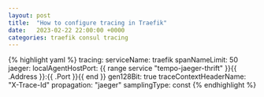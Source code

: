 ```yaml
---
layout: post
title:  "How to configure tracing in Traefik"
date:   2023-02-22 22:00:00 +0000
categories: traefik consul tracing
---
```



{% highlight yaml %}
tracing:
  serviceName: traefik
  spanNameLimit: 50
  jaeger:
    localAgentHostPort: {{ range service "tempo-jaeger-thrift" }}{{ .Address }}:{{ .Port }}{{ end }}
    gen128Bit: true
    traceContextHeaderName: "X-Trace-Id"
    propagation: "jaeger"
    samplingType: const
{% endhighlight %}
